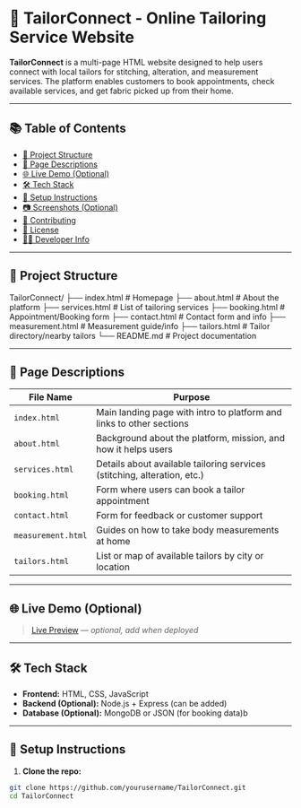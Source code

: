 # 👗 TailorConnect - Online Tailoring Service Website

**TailorConnect** is a multi-page HTML website designed to help users connect with local tailors for stitching, alteration, and measurement services. The platform enables customers to book appointments, check available services, and get fabric picked up from their home.

---

## 📚 Table of Contents

- [📁 Project Structure](#-project-structure)
- [📄 Page Descriptions](#-page-descriptions)
- [🌐 Live Demo (Optional)](#-live-demo-optional)
- [🛠️ Tech Stack](#-tech-stack)
- [🚀 Setup Instructions](#-setup-instructions)
- [📷 Screenshots (Optional)](#-screenshots-optional)
- [🤝 Contributing](#-contributing)
- [🪪 License](#-license)
- [👨‍💻 Developer Info](#-developer-info)

---

## 📁 Project Structure

TailorConnect/
├── index.html # Homepage
├── about.html # About the platform
├── services.html # List of tailoring services
├── booking.html # Appointment/Booking form
├── contact.html # Contact form and info
├── measurement.html # Measurement guide/info
├── tailors.html # Tailor directory/nearby tailors
└── README.md # Project documentation


---

## 📄 Page Descriptions

| File Name         | Purpose                                                                 |
|------------------|-------------------------------------------------------------------------|
| `index.html`      | Main landing page with intro to platform and links to other sections   |
| `about.html`      | Background about the platform, mission, and how it helps users         |
| `services.html`   | Details about available tailoring services (stitching, alteration, etc.)|
| `booking.html`    | Form where users can book a tailor appointment                         |
| `contact.html`    | Form for feedback or customer support                                  |
| `measurement.html`| Guides on how to take body measurements at home                        |
| `tailors.html`    | List or map of available tailors by city or location                   |

---

## 🌐 Live Demo (Optional)

> [Live Preview](https://yourdomain.com/) — *optional, add when deployed*

---

## 🛠️ Tech Stack

- **Frontend:** HTML, CSS, JavaScript
- **Backend (Optional):** Node.js + Express (can be added)
- **Database (Optional):** MongoDB or JSON (for booking data)b

---

## 🚀 Setup Instructions

1. **Clone the repo:**

```bash
git clone https://github.com/yourusername/TailorConnect.git
cd TailorConnect


